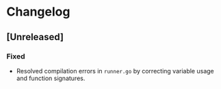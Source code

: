 # Changelog

## [Unreleased]

### Fixed
- Resolved compilation errors in `runner.go` by correcting variable usage and function signatures.
